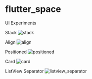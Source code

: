 # flutter_space

UI Experiments

Stack
![stack](./screenshots/stack.png)

Align
![align](./screenshots/align.png)

Positioned
![positioned](./screenshots/positioned.png)

Card
![card](./screenshots/card.png)

ListView Separator
![listview_separator](./screenshots/listview_separator.png)
